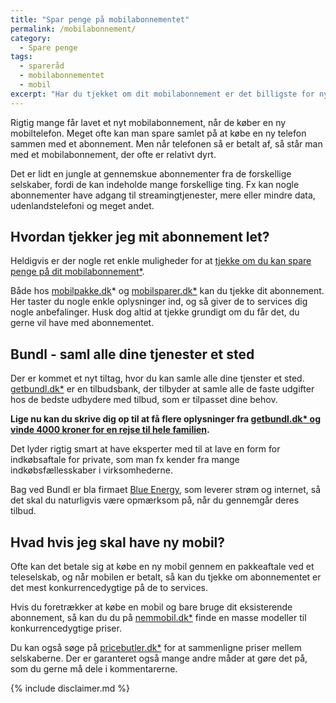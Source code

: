 ```yaml
---
title: "Spar penge på mobilabonnementet"
permalink: /mobilabonnement/
category:
  - Spare penge
tags:
  - spareråd
  - mobilabonnementet
  - mobil
excerpt: "Har du tjekket om dit mobilabonnement er det billigste for nylig. Der er mange penge at spare ved at kigge på dine behov og det produkt du vælger."
---
```


Rigtig mange får lavet et nyt mobilabonnement, når de køber en ny mobiltelefon. Meget ofte kan man spare samlet på at købe en ny telefon sammen med et abonnement. Men når telefonen så er betalt af, så står man med et mobilabonnement, der ofte er relativt dyrt.

Det er lidt en jungle at gennemskue abonnementer fra de forskellige selskaber, fordi de kan indeholde mange forskellige ting. Fx kan nogle abonnementer have adgang til streamingtjenester, mere eller mindre data, udenlandstelefoni og meget andet.

## Hvordan tjekker jeg mit abonnement let?

Heldigvis er der nogle ret enkle muligheder for at [tjekke om du kan spare penge på dit mobilabonnement*](https://www.partner-ads.com/dk/klikbanner.php?partnerid=28187&bannerid=56318).

Både hos [mobilpakke.dk](https://www.partner-ads.com/dk/klikbanner.php?partnerid=28187&bannerid=55901)* og [mobilsparer.dk*](https://www.partner-ads.com/dk/klikbanner.php?partnerid=28187&bannerid=56318) kan du tjekke dit abonnement. Her taster du nogle enkle oplysninger ind, og så giver de to services dig nogle anbefalinger. Husk dog altid at tjekke grundigt om du får det, du gerne vil have med abonnementet.

## Bundl - saml alle dine tjenester et sted

Der er kommet et nyt tiltag, hvor du kan samle alle dine tjenster et sted. [getbundl.dk*](https://www.partner-ads.com/dk/klikbanner.php?partnerid=28187&bannerid=62304) er en tilbudsbank, der tilbyder at samle alle de faste udgifter hos de bedste udbydere med tilbud, som er tilpasset dine behov.

**Lige nu kan du skrive dig op til at få flere oplysninger fra [getbundl.dk* og vinde 4000 kroner for en rejse til hele familien](https://www.partner-ads.com/dk/klikbanner.php?partnerid=28187&bannerid=62304).**

Det lyder rigtig smart at have eksperter med til at lave en form for indkøbsaftale for private, som man fx kender fra mange indkøbsfællesskaber i virksomhederne.

Bag ved Bundl er bla firmaet [Blue Energy](https://www.blueenergy.dk/), som leverer strøm og internet, så det skal du naturligvis være opmærksom på, når du gennemgår deres tilbud.


## Hvad hvis jeg skal have ny mobil?

Ofte kan det betale sig at købe en ny mobil gennem en pakkeaftale ved et teleselskab, og når mobilen er betalt, så kan du tjekke om abonnementet er det mest konkurrencedygtige på de to services.

Hvis du foretrækker at købe en mobil og bare bruge dit eksisterende abonnement, så kan du du på [nemmobil.dk*](https://www.partner-ads.com/dk/klikbanner.php?partnerid=28187&bannerid=45923) finde en masse modeller til konkurrencedygtige priser.

Du kan også søge på [pricebutler.dk*](https://www.partner-ads.com/dk/klikbanner.php?partnerid=28187&bannerid=56915) for at sammenligne priser mellem selskaberne. Der er garanteret også mange andre måder at gøre det på, som du gerne må dele i kommentarerne.

{% include disclaimer.md %}
